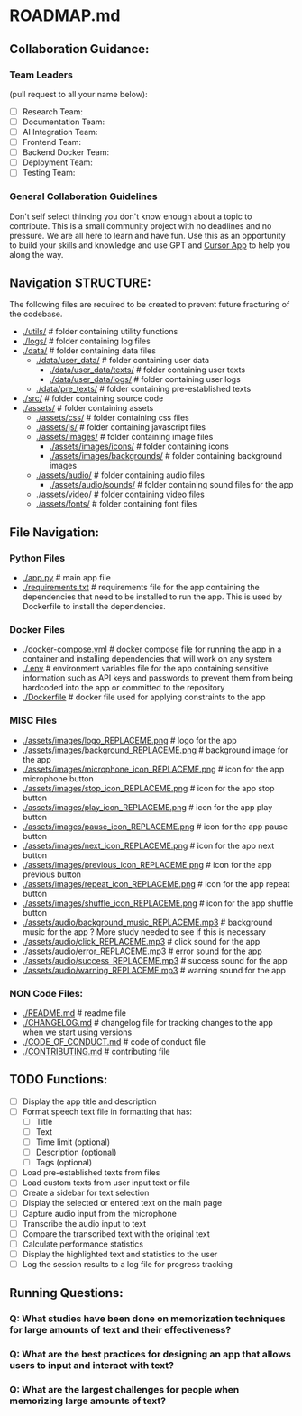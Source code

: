 # ROADMAP.md
## Collaboration Guidance:

### Team Leaders 
(pull request to all your name below):
- [ ] Research Team: 
- [ ] Documentation Team: 
- [ ] AI Integration Team: 
- [ ] Frontend Team: 
- [ ] Backend Docker Team:
- [ ] Deployment Team: 
- [ ] Testing Team: 

### General Collaboration Guidelines

Don't self select thinking you don't know enough about a topic to contribute. This is a small community project with no deadlines and no pressure. We are all here to learn and have fun. Use this as an opportunity to build your skills and knowledge and use GPT and [Cursor App](https://cursor.com/) to help you along the way.

## Navigation STRUCTURE:
The following files are required to be created to prevent future fracturing of the codebase. 

- [./utils/](./utils/) # folder containing utility functions
- [./logs/](./logs/) # folder containing log files
- [./data/](./data/) # folder containing data files
  - [./data/user_data/](./data/user_data/) # folder containing user data
    - [./data/user_data/texts/](./data/user_data/texts/) # folder containing user texts
    - [./data/user_data/logs/](./data/user_data/logs/) # folder containing user logs
  - [./data/pre_texts/](./data/pre_texts/) # folder containing pre-established texts
- [./src/](./src/) # folder containing source code
- [./assets/](./assets/) # folder containing assets
  - [./assets/css/](./assets/css/) # folder containing css files
  - [./assets/js/](./assets/js/) # folder containing javascript files
  - [./assets/images/](./assets/images/) # folder containing image files
    - [./assets/images/icons/](./assets/images/icons/) # folder containing icons
    - [./assets/images/backgrounds/](./assets/images/backgrounds/) # folder containing background images
  - [./assets/audio/](./assets/audio/) # folder containing audio files
    - [./assets/audio/sounds/](./assets/audio/sounds/) # folder containing sound files for the app
  - [./assets/video/](./assets/video/) # folder containing video files
  - [./assets/fonts/](./assets/fonts/) # folder containing font files

## File Navigation:
### Python Files
- [./app.py](./app.py) # main app file
- [./requirements.txt](./requirements.txt) # requirements file for the app containing the dependencies that need to be installed to run the app. This is used by Dockerfile to install the dependencies.

### Docker Files
- [./docker-compose.yml](./docker-compose.yml) # docker compose file for running the app in a container and installing dependencies that will work on any system
- [./.env](./.env) # environment variables file for the app containing sensitive information such as API keys and passwords to prevent them from being hardcoded into the app or committed to the repository
- [./Dockerfile](./Dockerfile) # docker file used for applying constraints to the app 

### MISC Files
- [./assets/images/logo_REPLACEME.png](./assets/images/logo_REPLACEME.png) # logo for the app
- [./assets/images/background_REPLACEME.png](./assets/images/background_REPLACEME.png) # background image for the app
- [./assets/images/microphone_icon_REPLACEME.png](./assets/images/microphone_icon_REPLACEME.png) # icon for the app microphone button
- [./assets/images/stop_icon_REPLACEME.png](./assets/images/stop_icon_REPLACEME.png) # icon for the app stop button
- [./assets/images/play_icon_REPLACEME.png](./assets/images/play_icon_REPLACEME.png) # icon for the app play button
- [./assets/images/pause_icon_REPLACEME.png](./assets/images/pause_icon_REPLACEME.png) # icon for the app pause button
- [./assets/images/next_icon_REPLACEME.png](./assets/images/next_icon_REPLACEME.png) # icon for the app next button
- [./assets/images/previous_icon_REPLACEME.png](./assets/images/previous_icon_REPLACEME.png) # icon for the app previous button
- [./assets/images/repeat_icon_REPLACEME.png](./assets/images/repeat_icon_REPLACEME.png) # icon for the app repeat button
- [./assets/images/shuffle_icon_REPLACEME.png](./assets/images/shuffle_icon_REPLACEME.png) # icon for the app shuffle button
- [./assets/audio/background_music_REPLACEME.mp3](./assets/audio/background_music_REPLACEME.mp3) # background music for the app ? More study needed to see if this is necessary
- [./assets/audio/click_REPLACEME.mp3](./assets/audio/click_REPLACEME.mp3) # click sound for the app
- [./assets/audio/error_REPLACEME.mp3](./assets/audio/error_REPLACEME.mp3) # error sound for the app
- [./assets/audio/success_REPLACEME.mp3](./assets/audio/success_REPLACEME.mp3) # success sound for the app
- [./assets/audio/warning_REPLACEME.mp3](./assets/audio/warning_REPLACEME.mp3) # warning sound for the app

### NON Code Files:
- [./README.md](./README.md) # readme file
- [./CHANGELOG.md](./CHANGELOG.md) # changelog file for tracking changes to the app when we start using versions
- [./CODE_OF_CONDUCT.md](./CODE_OF_CONDUCT.md) # code of conduct file
- [./CONTRIBUTING.md](./CONTRIBUTING.md) # contributing file

## TODO Functions:
- [ ] Display the app title and description
- [ ] Format speech text file in formatting that has:
    - [ ] Title
    - [ ] Text
    - [ ] Time limit (optional)
    - [ ] Description (optional)
    - [ ] Tags (optional)
- [ ] Load pre-established texts from files
- [ ] Load custom texts from user input text or file
- [ ] Create a sidebar for text selection
- [ ] Display the selected or entered text on the main page
- [ ] Capture audio input from the microphone
- [ ] Transcribe the audio input to text
- [ ] Compare the transcribed text with the original text
- [ ] Calculate performance statistics
- [ ] Display the highlighted text and statistics to the user
- [ ] Log the session results to a log file for progress tracking

## Running Questions:
### Q: What studies have been done on memorization techniques for large amounts of text and their effectiveness?
### Q: What are the best practices for designing an app that allows users to input and interact with text?
### Q: What are the largest challenges for people when memorizing large amounts of text?